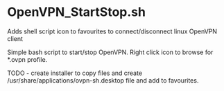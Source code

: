 # OpenVPN_StartStop.sh
Adds shell script icon to favourites to connect/disconnect linux OpenVPN client 

Simple bash script to start/stop OpenVPN. 
Right click icon to browse for *.ovpn profile.

TODO - create installer to copy files and create /usr/share/applications/ovpn-sh.desktop file and add to favourites.


